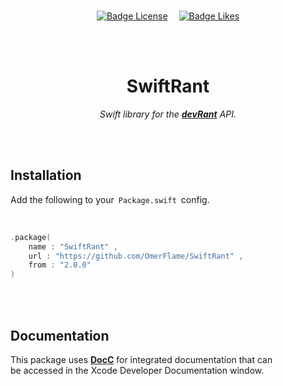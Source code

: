 
<br>

<div align = center>

[![Badge License]][License]   
[![Badge Likes]][#]

<br>
<br>

# SwiftRant

*Swift library for the **[devRant]** API.*

</div>

<br>
<br>

## Installation

Add the following to your  `Package.swift`  config.

<br>

```swift
.package(
    name : "SwiftRant" , 
    url : "https://github.com/OmerFlame/SwiftRant" , 
    from : "2.0.0"
)
```

<br>
<br>

## Documentation

This package uses **[DocC]** for integrated documentation that can  
be accessed in the Xcode Developer Documentation window.

<br>


<!----------------------------------------------------------------------------->

[devRant]: https://devrant.com/
[DocC]: https://developer.apple.com/documentation/docc

[License]: LICENSE
[#]: #


<!---------------------------------[ Badges ]---------------------------------->

[Badge License]: https://img.shields.io/badge/License-GPL3-015d93.svg?style=for-the-badge&labelColor=blue
[Badge Likes]: https://img.shields.io/github/stars/OmerFlame/SwiftRant?style=for-the-badge&labelColor=d0ab23&color=b0901e&logoColor=white&logo=Trustpilot
